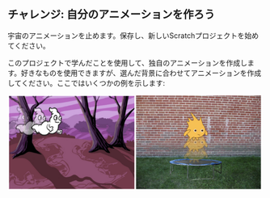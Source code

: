 ## チャレンジ: 自分のアニメーションを作ろう

宇宙のアニメーションを止めます。保存し、新しいScratchプロジェクトを始めてください。

このプロジェクトで学んだことを使用して、独自のアニメーションを作成します。好きなものを使用できますが、選んだ背景に合わせてアニメーションを作成してください。ここではいくつかの例を示します:

![スクリーンショット](images/space-egs.png)